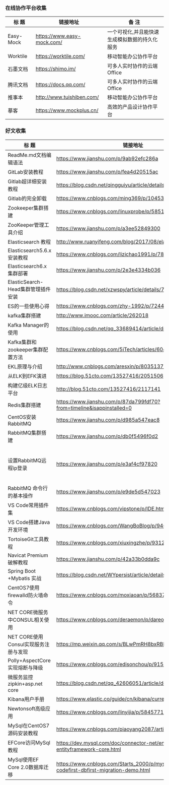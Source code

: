 ### 在线协作平台收集  
|         标  题                       |      链接地址                                                                                 |            备 注                                  |
|--------------------------------------|-----------------------------------------------------------------------------------------------|---------------------------------------------------|
| Easy-Mock                            | https://www.easy-mock.com/                                                                    | 一个可视化,并且能快速生成模拟数据的持久化服务     |
| Worktile                             | https://worktile.com/                                                                         | 移动智能办公协作平台                              |
| 石墨文档                             | https://shimo.im/                                                                             | 可多人实时协作的云端Office                        |
| 腾讯文档                             | https://docs.qq.com/                                                                          | 可多人实时协作的云端Office                        |
| 推事本                               | http://www.tuishiben.com/                                                                     | 移动智能办公协作平台                              |
| 摹客                                 | https://www.mockplus.cn/                                                                      | 高效的产品设计协作平台                            |


### 好文收集  
|         标  题                       |      链接地址                                                                                 |            备 注                                  |
|--------------------------------------|-----------------------------------------------------------------------------------------------|---------------------------------------------------|
| ReadMe.md文档编辑语法                | https://www.jianshu.com/p/9ab92efc286a                                                        |                                                   |
| GitLab安装教程                       | https://www.jianshu.com/p/fea4d20515ac                                                        |                                                   |
| Gitlab超详细安装教程                 | https://blog.csdn.net/qingguiyu/article/details/81022509                                      |                                                   |
| Gitlab的完全卸载                     | https://www.cnblogs.com/ming369/p/10453636.html                                               |                                                   |
| Zookeeper集群搭建                    | https://www.cnblogs.com/linuxprobe/p/5851699.html                                             |                                                   |
| ZooKeeper管理工具介绍                | https://www.jianshu.com/p/a3ee52849300                                                        |                                                   |
| Elasticsearch 教程                   | http://www.ruanyifeng.com/blog/2017/08/elasticsearch.html                                     |                                                   |
| Elasticsearch5.6.x安装教程           | https://www.cnblogs.com/lizichao1991/p/7809156.html                                           |                                                   |
| Elasticsearch6.x集群部署             | https://www.jianshu.com/p/2e3e4334b036                                                        |                                                   |
| ElasticSearch-Head集群管理插件安装   | https://blog.csdn.net/xzwspy/article/details/78386415                                         |                                                   |
| ES的一些使用心得                     | https://www.cnblogs.com/zhy-1992/p/7244440.html                                               |                                                   |
| kafka集群搭建                        | http://www.imooc.com/article/262018                                                           |                                                   |
| Kafka Manager的使用                  | https://blog.csdn.net/qq_33689414/article/details/80958045                                    |                                                   |
| Kafka集群和zookeeper集群配置方法     | https://www.cnblogs.com/5iTech/articles/6043224.html                                          |                                                   |
| EKL原理与介绍                        | http://www.cnblogs.com/aresxin/p/8035137.html                                                 |                                            	   |
| 从ELK到EFK演进                       | https://blog.51cto.com/13527416/2051506                                                       |                                            	   |
| 构建亿级ELK日志平台                  | http://blog.51cto.com/13527416/2117141                                                        |                                                   |
| Redis集群搭建                        | https://www.jianshu.com/p/87da799fdf70?from=timeline&isappinstalled=0                         |                                                   |
| CentOS安装RabbitMQ                   | https://www.jianshu.com/p/d985a547eac8                                                        |                                                   |
| RabbitMQ集群搭建                     | https://www.jianshu.com/p/db0f5496f0d2                                                        |                                                   |
| 设置RabbitMQ远程ip登录               | https://www.jianshu.com/p/e3af4cf97820                                                        | RabbitMQ从3.3.1版本开始默认不允许远程登陆         |
| RabbitMQ 命令行的基本操作            | https://www.jianshu.com/p/e9de5d547023                                                        |                                                   |
| VS Code常用插件集                    | https://www.cnblogs.com/vipstone/p/IDE.html                                                   |                                                   |
| VS Code搭建Java开发环境              | https://www.cnblogs.com/WangBoBlog/p/9464281.html                                             |                                                   |
| TortoiseGit工具教程                  | https://www.cnblogs.com/xiuxingzhe/p/9312929.html                                             |                                                   |
| Navicat Premium破解教程              | https://www.jianshu.com/p/42a33b0dda9c                                                        |                                                   |
| Spring Boot +Mybatis 实战            | https://blog.csdn.net/WYpersist/article/details/80384707                                      |                                                   |
| CentOS7使用firewalld防火墙命令       | https://www.cnblogs.com/moxiaoan/p/5683743.html                                               |                                                   |
| NET CORE微服务中CONSUL相关使用       | https://www.cnblogs.com/deraemon/p/dareomon.html                                              |                                                   |
| NET CORE使用Consul实现服务注册与发现 | https://mp.weixin.qq.com/s/BLwPmRH8bxRBE4momN6URg                                             |                                                   |
| Polly+AspectCore实现熔断与降级       | https://www.cnblogs.com/edisonchou/p/9159644.html                                             |                                                   |
| 微服务监控zipkin+asp.net core        | https://blog.csdn.net/qq_42606051/article/details/82148549                                    |                                                   |
| Kibana用户手册                       | https://www.elastic.co/guide/cn/kibana/current/index.html                                     |                                                   |
| Newtonsoft高级应用                   | https://www.cnblogs.com/linyijia/p/5845771.html                                               |                                                   |
| MySql在CentOS7源码安装教程           | https://www.cnblogs.com/piaoyang2087/articles/7908795.html                                    |                                                   |
| EFCore访问MySql教程                  | https://dev.mysql.com/doc/connector-net/en/connector-net-entityframework-core.html            |                                                   |
| MySql使用EF Core 2.0数据库迁移       | https://www.cnblogs.com/Starts_2000/p/mysql-efcore20-codefirst-dbfirst-migration-demo.html    |                                                   |
